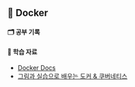 ## 📒 Docker

  #### 🗂️ 공부 기록

  #### 📝 학습 자료
  - [Docker Docs](https://docs.docker.com/get-started/)
  - [그림과 실습으로 배우는 도커 & 쿠버네티스](https://product.kyobobook.co.kr/detail/S000001766500)
    
